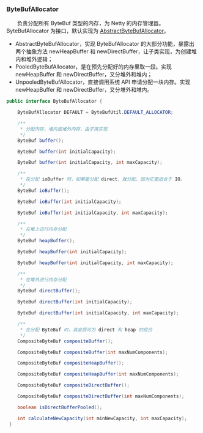 ### ByteBufAllocator
　　负责分配所有 ByteBuf 类型的内存，为 Netty 的内存管理器。ByteBufAllocator 为接口，默认实现为 [AbstractByteBufAllocator]()。

- AbstractByteBufAllocator，实现 ByteBufAllocator 的大部分功能，暴露出两个抽象方法 newHeapBuffer 和 newDirectBuffer，让子类实现，为创建堆内和堆外逻辑；
- PooledByteBufAllocator，是在预先分配好的内存里取一段。实现 newHeapBuffer 和 newDirectBuffer，又分堆外和堆内；
- UnpooledByteBufAllocator，直接调用系统 API 申请分配一块内存。实现 newHeapBuffer 和 newDirectBuffer，又分堆外和堆内。

```java
public interface ByteBufAllocator {

    ByteBufAllocator DEFAULT = ByteBufUtil.DEFAULT_ALLOCATOR;

    /**
     * 分配内存，堆内或堆外内存，由子类实现
     */
    ByteBuf buffer();

    ByteBuf buffer(int initialCapacity);

    ByteBuf buffer(int initialCapacity, int maxCapacity);

    /**
     * 在分配 ioBuffer 时，如果能分配 direct，就分配，因为它更适合于 IO。
     */
    ByteBuf ioBuffer();

    ByteBuf ioBuffer(int initialCapacity);

    ByteBuf ioBuffer(int initialCapacity, int maxCapacity);

    /**
     * 在堆上进行内存分配
     */
    ByteBuf heapBuffer();

    ByteBuf heapBuffer(int initialCapacity);

    ByteBuf heapBuffer(int initialCapacity, int maxCapacity);

    /**
     * 在堆外进行内存分配
     */
    ByteBuf directBuffer();

    ByteBuf directBuffer(int initialCapacity);

    ByteBuf directBuffer(int initialCapacity, int maxCapacity);

    /**
     * 在分配 ByteBuf 时，其底层可为 direct 和 heap 的组合
     */
    CompositeByteBuf compositeBuffer();

    CompositeByteBuf compositeBuffer(int maxNumComponents);

    CompositeByteBuf compositeHeapBuffer();

    CompositeByteBuf compositeHeapBuffer(int maxNumComponents);

    CompositeByteBuf compositeDirectBuffer();

    CompositeByteBuf compositeDirectBuffer(int maxNumComponents);

    boolean isDirectBufferPooled();

    int calculateNewCapacity(int minNewCapacity, int maxCapacity);
 }
 ```


